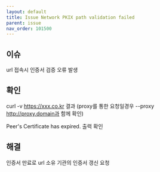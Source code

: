 ```yaml
---
layout: default
title: Issue Network PKIX path validation failed
parent: issue
nav_order: 101500
---
```


## 이슈
url 접속시 인증서 검증 오류 발생

## 확인
curl -v https://xxx.co.kr 결과 (proxy를 통한 요청일경우 --proxy http://proxy.domain과 함께 확인)

Peer's Certificate has expired. 출력 확인

## 해결
인증서 만료로 url 소유 기관의 인증서 갱신 요청

